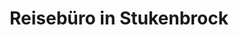 ---
title: "Reisebüro in Stukenbrock"
url: /schloss-holte-stukenbrock/reisebuero-in-stukenbrock/
shop: Reisebüro
---